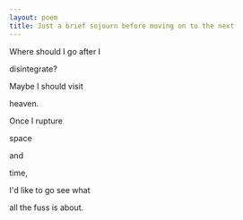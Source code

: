 ```yaml
---
layout: poem
title: Just a brief sojourn before moving on to the next
---
```


Where should I go after I

disintegrate?

Maybe I should visit

heaven.

Once I rupture

space

and

time,

I'd like to go see what

all the fuss is about.
